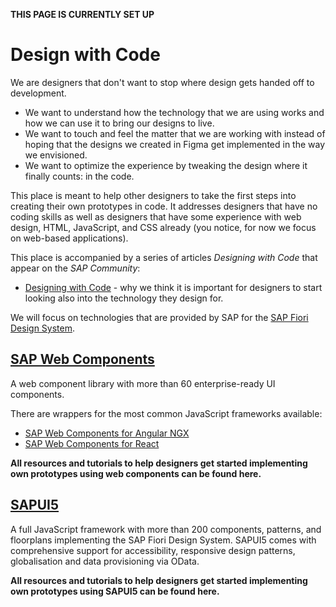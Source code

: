 **THIS PAGE IS CURRENTLY SET UP**


# Design with Code

We are designers that don't want to stop where design gets handed off to development. 

* We want to understand how the technology that we are using works and how we can use it to bring our designs to live. 
* We want to touch and feel the matter that we are working with instead of hoping that the designs we created in Figma get implemented in the way we envisioned.
* We want to optimize the experience by tweaking the design where it finally counts: in the code.

This place is meant to help other designers to take the first steps into creating their own prototypes in code. It addresses designers that have no coding skills as well as designers that have some experience with web design, HTML, JavaScript, and CSS already (you notice, for now we focus on web-based applications).

This place is accompanied by a series of articles *Designing with Code* that appear on the *SAP Community*: 

* [Designing with Code](https://blogs.sap.com/2023/10/29/designing-with-code/) - why we think it is important for designers to start looking also into the technology they design for.

We will focus on technologies that are provided by SAP for the [SAP Fiori Design System](https://experience.sap.com/fiori-design/).

## [SAP Web Components](https://sap.github.io/ui5-webcomponents/)

A web component library with more than 60 enterprise-ready UI components. 

There are wrappers for the most common JavaScript frameworks available:

* [SAP Web Components for Angular NGX](https://github.com/SAP/ui5-webcomponents-ngx)
* [SAP Web Components for React](https://github.com/SAP/ui5-webcomponents-react)

**All resources and tutorials to help designers get started implementing own prototypes using web components can be found here.**

## [SAPUI5](https://sapui5.hana.ondemand.com/#/)

A full JavaScript framework with more than 200 components, patterns, and floorplans implementing the SAP Fiori Design System. SAPUI5 comes with comprehensive support for accessibility, responsive design patterns, globalisation and data provisioning via OData. 

**All resources and tutorials to help designers get started implementing own prototypes using SAPUI5 can be found here.**

